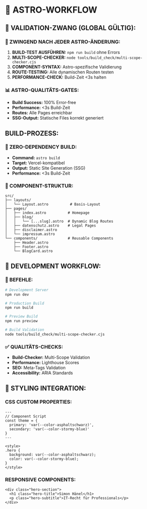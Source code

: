 # 🚀 ASTRO-WORKFLOW

## **🔧 VALIDATION-ZWANG (GLOBAL GÜLTIG):**

### **🚨 ZWINGEND NACH JEDER ASTRO-ÄNDERUNG:**

1. **BUILD-TEST AUSFÜHREN:** `npm run build` ohne Errors
2. **MULTI-SCOPE-CHECKER:** `node tools/build_check/multi-scope-checker.cjs`
3. **COMPONENT-SYNTAX:** Astro-spezifische Validierung
4. **ROUTE-TESTING:** Alle dynamischen Routen testen
5. **PERFORMANCE-CHECK:** Build-Zeit <3s halten

### **📊 ASTRO-QUALITÄTS-GATES:**

- **Build Success:** 100% Error-free
- **Performance:** <3s Build-Zeit
- **Routes:** Alle Pages erreichbar
- **SSG-Output:** Statische Files korrekt generiert

## **BUILD-PROZESS:**

### **🎯 ZERO-DEPENDENCY BUILD:**

- **Command:** `astro build`
- **Target:** Vercel-kompatibel
- **Output:** Static Site Generation (SSG)
- **Performance:** <3s Build-Zeit

### **📁 COMPONENT-STRUKTUR:**

```
src/
├── layouts/
│   └── Layout.astro          # Basis-Layout
├── pages/
│   ├── index.astro          # Homepage
│   ├── blog/
│   │   └── [...slug].astro  # Dynamic Blog Routes
│   ├── datenschutz.astro    # Legal Pages
│   ├── disclaimer.astro
│   └── impressum.astro
└── components/              # Reusable Components
    ├── Header.astro
    ├── Footer.astro
    └── BlogCard.astro
```

## **🔧 DEVELOPMENT WORKFLOW:**

### **🚀 BEFEHLE:**

```bash
# Development Server
npm run dev

# Production Build
npm run build

# Preview Build
npm run preview

# Build Validation
node tools/build_check/multi-scope-checker.cjs
```

### **✅ QUALITÄTS-CHECKS:**

- **Build-Checker:** Multi-Scope Validation
- **Performance:** Lighthouse Scores
- **SEO:** Meta-Tags Validation
- **Accessibility:** ARIA Standards

## **🎨 STYLING INTEGRATION:**

### **CSS CUSTOM PROPERTIES:**

```astro
---
// Component Script
const theme = {
  primary: 'var(--color-asphaltschwarz)',
  secondary: 'var(--color-stormy-blue)'
}
---

<style>
.hero {
  background: var(--color-asphaltschwarz);
  color: var(--color-stormy-blue);
}
</style>
```

### **RESPONSIVE COMPONENTS:**

```astro
<div class="hero-section">
  <h1 class="hero-title">Simon Hänel</h1>
  <p class="hero-subtitle">IT-Recht für Professionals</p>
</div>
```
